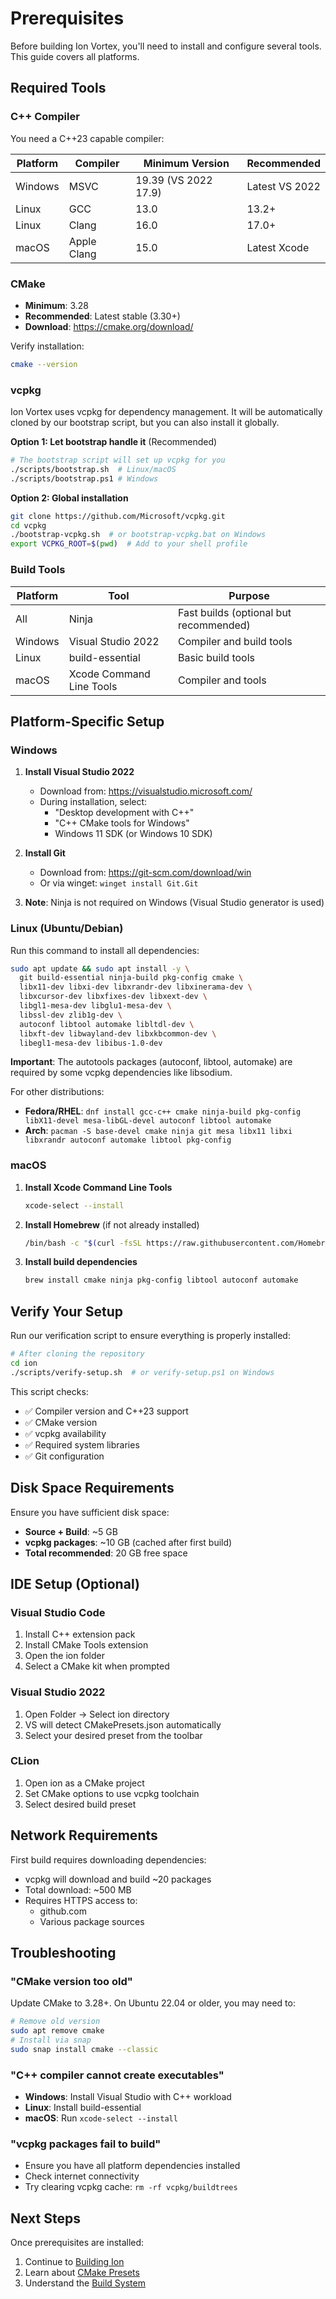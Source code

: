 # Prerequisites

Before building Ion Vortex, you'll need to install and configure several tools. This guide covers all platforms.

## Required Tools

### C++ Compiler

You need a C++23 capable compiler:

| Platform | Compiler | Minimum Version | Recommended |
|----------|----------|-----------------|-------------|
| Windows  | MSVC     | 19.39 (VS 2022 17.9) | Latest VS 2022 |
| Linux    | GCC      | 13.0 | 13.2+ |
| Linux    | Clang    | 16.0 | 17.0+ |
| macOS    | Apple Clang | 15.0 | Latest Xcode |

### CMake

- **Minimum**: 3.28
- **Recommended**: Latest stable (3.30+)
- **Download**: https://cmake.org/download/

Verify installation:
```bash
cmake --version
```

### vcpkg

Ion Vortex uses vcpkg for dependency management. It will be automatically cloned by our bootstrap script, but you can also install it globally.

**Option 1: Let bootstrap handle it** (Recommended)
```bash
# The bootstrap script will set up vcpkg for you
./scripts/bootstrap.sh  # Linux/macOS
./scripts/bootstrap.ps1 # Windows
```

**Option 2: Global installation**
```bash
git clone https://github.com/Microsoft/vcpkg.git
cd vcpkg
./bootstrap-vcpkg.sh  # or bootstrap-vcpkg.bat on Windows
export VCPKG_ROOT=$(pwd)  # Add to your shell profile
```

### Build Tools

| Platform | Tool | Purpose |
|----------|------|---------|
| All | Ninja | Fast builds (optional but recommended) |
| Windows | Visual Studio 2022 | Compiler and build tools |
| Linux | build-essential | Basic build tools |
| macOS | Xcode Command Line Tools | Compiler and tools |

## Platform-Specific Setup

### Windows

1. **Install Visual Studio 2022**
   - Download from: https://visualstudio.microsoft.com/
   - During installation, select:
     - "Desktop development with C++"
     - "C++ CMake tools for Windows"
     - Windows 11 SDK (or Windows 10 SDK)

2. **Install Git**
   - Download from: https://git-scm.com/download/win
   - Or via winget: `winget install Git.Git`

3. **Note**: Ninja is not required on Windows (Visual Studio generator is used)

### Linux (Ubuntu/Debian)

Run this command to install all dependencies:

```bash
sudo apt update && sudo apt install -y \
  git build-essential ninja-build pkg-config cmake \
  libx11-dev libxi-dev libxrandr-dev libxinerama-dev \
  libxcursor-dev libxfixes-dev libxext-dev \
  libgl1-mesa-dev libglu1-mesa-dev \
  libssl-dev zlib1g-dev \
  autoconf libtool automake libltdl-dev \
  libxft-dev libwayland-dev libxkbcommon-dev \
  libegl1-mesa-dev libibus-1.0-dev
```

**Important**: The autotools packages (autoconf, libtool, automake) are required by some vcpkg dependencies like libsodium.

For other distributions:
- **Fedora/RHEL**: `dnf install gcc-c++ cmake ninja-build pkg-config libX11-devel mesa-libGL-devel autoconf libtool automake`
- **Arch**: `pacman -S base-devel cmake ninja git mesa libx11 libxi libxrandr autoconf automake libtool pkg-config`

### macOS

1. **Install Xcode Command Line Tools**
   ```bash
   xcode-select --install
   ```

2. **Install Homebrew** (if not already installed)
   ```bash
   /bin/bash -c "$(curl -fsSL https://raw.githubusercontent.com/Homebrew/install/HEAD/install.sh)"
   ```

3. **Install build dependencies**
   ```bash
   brew install cmake ninja pkg-config libtool autoconf automake
   ```

## Verify Your Setup

Run our verification script to ensure everything is properly installed:

```bash
# After cloning the repository
cd ion
./scripts/verify-setup.sh  # or verify-setup.ps1 on Windows
```

This script checks:
- ✅ Compiler version and C++23 support
- ✅ CMake version
- ✅ vcpkg availability
- ✅ Required system libraries
- ✅ Git configuration

## Disk Space Requirements

Ensure you have sufficient disk space:
- **Source + Build**: ~5 GB
- **vcpkg packages**: ~10 GB (cached after first build)
- **Total recommended**: 20 GB free space

## IDE Setup (Optional)

### Visual Studio Code
1. Install C++ extension pack
2. Install CMake Tools extension
3. Open the ion folder
4. Select a CMake kit when prompted

### Visual Studio 2022
1. Open Folder → Select ion directory
2. VS will detect CMakePresets.json automatically
3. Select your desired preset from the toolbar

### CLion
1. Open ion as a CMake project
2. Set CMake options to use vcpkg toolchain
3. Select desired build preset

## Network Requirements

First build requires downloading dependencies:
- vcpkg will download and build ~20 packages
- Total download: ~500 MB
- Requires HTTPS access to:
  - github.com
  - Various package sources

## Troubleshooting

### "CMake version too old"
Update CMake to 3.28+. On Ubuntu 22.04 or older, you may need to:
```bash
# Remove old version
sudo apt remove cmake
# Install via snap
sudo snap install cmake --classic
```

### "C++ compiler cannot create executables"
- **Windows**: Install Visual Studio with C++ workload
- **Linux**: Install build-essential
- **macOS**: Run `xcode-select --install`

### "vcpkg packages fail to build"
- Ensure you have all platform dependencies installed
- Check internet connectivity
- Try clearing vcpkg cache: `rm -rf vcpkg/buildtrees`

## Next Steps

Once prerequisites are installed:
1. Continue to [Building Ion](building.md)
2. Learn about [CMake Presets](building.md#understanding-presets)
3. Understand the [Build System](../development/build-system.md)